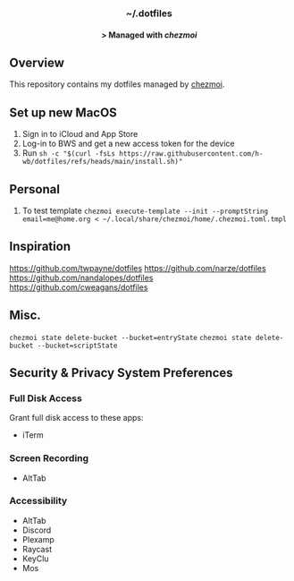 <div align="center">

### ~/.dotfiles&nbsp;

#### \> Managed with *chezmoi*&nbsp;

</div>

## Overview

This repository contains my dotfiles managed by [chezmoi](https://github.com/twpayne/chezmoi).


## Set up new MacOS

1. Sign in to iCloud and App Store
2. Log-in to BWS and get a new access token for the device
3. Run `sh -c "$(curl -fsLs https://raw.githubusercontent.com/h-wb/dotfiles/refs/heads/main/install.sh)"`


## Personal

1. To test template
    `chezmoi execute-template --init --promptString email=me@home.org < ~/.local/share/chezmoi/home/.chezmoi.toml.tmpl`


## Inspiration

https://github.com/twpayne/dotfiles
https://github.com/narze/dotfiles
https://github.com/nandalopes/dotfiles
https://github.com/cweagans/dotfiles

## Misc.

`chezmoi state delete-bucket --bucket=entryState`
`chezmoi state delete-bucket --bucket=scriptState`

## Security & Privacy System Preferences

### Full Disk Access
Grant full disk access to these apps:
* iTerm

### Screen Recording
* AltTab

### Accessibility
* AltTab
* Discord
* Plexamp
* Raycast
* KeyClu
* Mos
